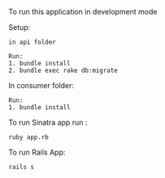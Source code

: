 To run this application in development mode

Setup:

```
in api folder 

Run: 
1. bundle install
2. bundle exec rake db:migrate
```

In consumer folder:
```
Run:
1. bundle install
```

To run Sinatra app run :

```
ruby app.rb
```

To run Rails App:

```
rails s
```